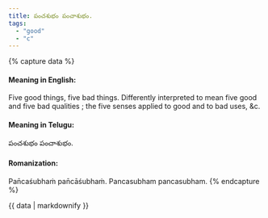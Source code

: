 ```yaml
---
title: పంచశుభం పంచాశుభం.
tags:
  - "good"
  - "c"
---
```


{% capture data %}
#### Meaning in English:
Five good things, five bad things.
Differently interpreted to mean five good and five bad qualities ; the five senses applied to good and to bad uses, &c.

#### Meaning in Telugu:
పంచశుభం పంచాశుభం.

#### Romanization:
Pan̄caśubhaṁ pan̄cāśubhaṁ.
Pancasubham pancasubham.
{% endcapture %}

{{ data | markdownify }}

